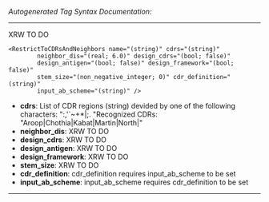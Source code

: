 _Autogenerated Tag Syntax Documentation:_

---
XRW TO DO

```
<RestrictToCDRsAndNeighbors name="(string)" cdrs="(string)"
        neighbor_dis="(real; 6.0)" design_cdrs="(bool; false)"
        design_antigen="(bool; false)" design_framework="(bool; false)"
        stem_size="(non_negative_integer; 0)" cdr_definition="(string)"
        input_ab_scheme="(string)" />
```

-   **cdrs**: List of CDR regions (string) devided by one of the following characters: ":,'`~+*|;. "Recognized CDRs: "Aroop|Chothia|Kabat|Martin|North|"
-   **neighbor_dis**: XRW TO DO
-   **design_cdrs**: XRW TO DO
-   **design_antigen**: XRW TO DO
-   **design_framework**: XRW TO DO
-   **stem_size**: XRW TO DO
-   **cdr_definition**: cdr_definition requires input_ab_scheme to be set
-   **input_ab_scheme**: input_ab_scheme requires cdr_definition to be set

---
